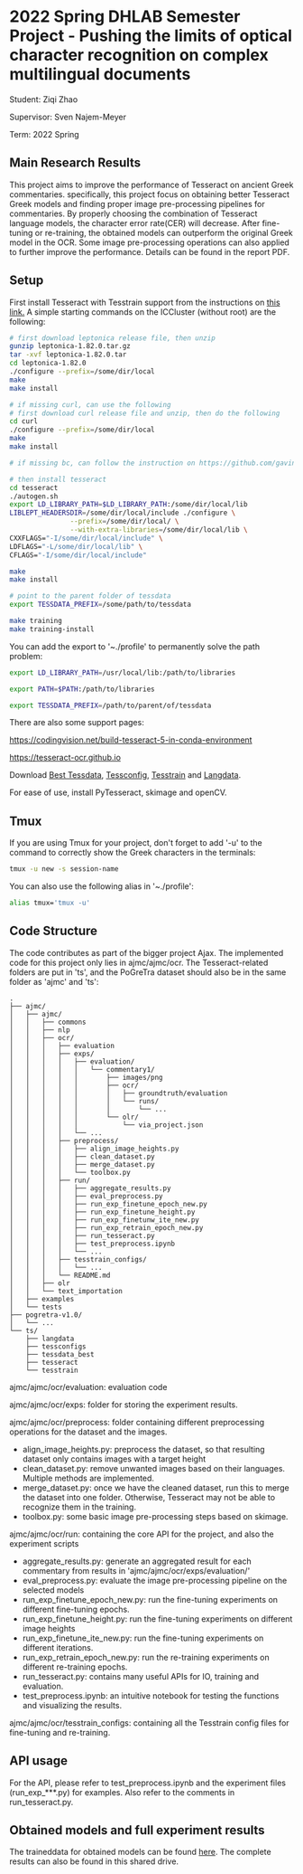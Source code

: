 # 2022 Spring DHLAB Semester Project - Pushing the limits of optical character recognition on complex multilingual documents

Student: Ziqi Zhao

Supervisor: Sven Najem-Meyer

Term: 2022 Spring

## Main Research Results
This project aims to improve the performance of Tesseract on ancient Greek commentaries. specifically, this project focus on obtaining better Tesseract Greek models and finding proper image pre-processing pipelines for commentaries. By properly choosing the combination of Tesseract language models, the character error rate(CER) will decrease. After fine-tuning or re-training, the obtained models can outperform the original Greek model in the OCR. Some image pre-processing operations can also applied to further improve the performance. Details can be found in the report PDF.

## Setup

First install Tesseract with Tesstrain support from the instructions on [this link.](https://tesseract-ocr.github.io/tessdoc/Compiling-–-GitInstallation.html) A simple starting commands on the ICCluster (without root) are the following:

```bash
# first download leptonica release file, then unzip
gunzip leptonica-1.82.0.tar.gz
tar -xvf leptonica-1.82.0.tar
cd leptonica-1.82.0
./configure --prefix=/some/dir/local
make
make install

# if missing curl, can use the following
# first download curl release file and unzip, then do the following
cd curl
./configure --prefix=/some/dir/local
make
make install

# if missing bc, can follow the instruction on https://github.com/gavinhoward/bc to install it

# then install tesseract
cd tesseract
./autogen.sh
export LD_LIBRARY_PATH=$LD_LIBRARY_PATH:/some/dir/local/lib
LIBLEPT_HEADERSDIR=/some/dir/local/include ./configure \
               --prefix=/some/dir/local/ \
               --with-extra-libraries=/some/dir/local/lib \
CXXFLAGS="-I/some/dir/local/include" \
LDFLAGS="-L/some/dir/local/lib" \
CFLAGS="-I/some/dir/local/include"

make
make install

# point to the parent folder of tessdata
export TESSDATA_PREFIX=/some/path/to/tessdata

make training
make training-install
```

You can add the export to '~./profile' to permanently solve the path problem:

```bash
export LD_LIBRARY_PATH=/usr/local/lib:/path/to/libraries

export PATH=$PATH:/path/to/libraries

export TESSDATA_PREFIX=/path/to/parent/of/tessdata
```

There are also some support pages: 

https://codingvision.net/build-tesseract-5-in-conda-environment

https://tesseract-ocr.github.io

Download [Best Tessdata](https://github.com/tesseract-ocr/tessdata_best), [Tessconfig](https://github.com/tesseract-ocr/tessconfigs), [Tesstrain](https://github.com/tesseract-ocr/tesstrain) and [Langdata](https://github.com/tesseract-ocr/langdata).

For ease of use, install PyTesseract, skimage and openCV.

## Tmux

If you are using Tmux for your project, don't forget to add '-u' to the command to correctly show the Greek characters in the terminals: 

```bash
tmux -u new -s session-name
```

You can also use the following alias in '~./profile':

```bash
alias tmux='tmux -u'
```

## Code Structure

The code contributes as part of the bigger project Ajax. The implemented code for this project only lies in ajmc/ajmc/ocr. The Tesseract-related folders are put in 'ts', and the PoGreTra dataset should also be in the same folder as 'ajmc' and 'ts':

```
.
├── ajmc/
│   ├── ajmc/
│   │   ├── commons
│   │   ├── nlp
│   │   ├── ocr/
│   │   │   ├── evaluation
│   │   │   ├── exps/
│   │   │   │   ├── evaluation/
│   │   │   │   │   └── commentary1/
│   │   │   │   │       ├── images/png
│   │   │   │   │       ├── ocr/
│   │   │   │   │       │   ├── groundtruth/evaluation
│   │   │   │   │       │   └── runs/
│   │   │   │   │       │       └── ...
│   │   │   │   │       └── olr/
│   │   │   │   │           └── via_project.json
│   │   │   │   └── ...
│   │   │   ├── preprocess/
│   │   │   │   ├── align_image_heights.py
│   │   │   │   ├── clean_dataset.py
│   │   │   │   ├── merge_dataset.py
│   │   │   │   └── toolbox.py
│   │   │   ├── run/
│   │   │   │   ├── aggregate_results.py
│   │   │   │   ├── eval_preprocess.py
│   │   │   │   ├── run_exp_finetune_epoch_new.py
│   │   │   │   ├── run_exp_finetune_height.py
│   │   │   │   ├── run_exp_finetunw_ite_new.py
│   │   │   │   ├── run_exp_retrain_epoch_new.py
│   │   │   │   ├── run_tesseract.py
│   │   │   │   ├── test_preprocess.ipynb
│   │   │   │   └── ...
│   │   │   ├── tesstrain_configs/
│   │   │   │   └── ...
│   │   │   └── README.md
│   │   ├── olr
│   │   └── text_importation
│   ├── examples
│   └── tests
├── pogretra-v1.0/
│   └── ...
└── ts/
    ├── langdata
    ├── tessconfigs
    ├── tessdata_best
    ├── tesseract
    └── tesstrain
```

ajmc/ajmc/ocr/evaluation: evaluation code

ajmc/ajmc/ocr/exps: folder for storing the experiment results.

ajmc/ajmc/ocr/preprocess: folder containing different preprocessing operations for the dataset and the images.

- align_image_heights.py: preprocess the dataset, so that resulting dataset only contains images with a target height
- clean_dataset.py: remove unwanted images based on their languages. Multiple methods are implemented.
- merge_dataset.py: once we have the cleaned dataset, run this to merge the dataset into one folder. Otherwise, Tesseract may not be able to recognize them in the training.
- toolbox.py: some basic image pre-processing steps based on skimage.

ajmc/ajmc/ocr/run: containing the core API for the project, and also the experiment scripts

- aggregate_results.py: generate an aggregated result for each commentary from results in 'ajmc/ajmc/ocr/exps/evaluation/'
- eval_preprocess.py: evaluate the image pre-processing pipeline on the selected models
- run_exp_finetune_epoch_new.py: run the fine-tuning experiments on different fine-tuning epochs.
- run_exp_finetune_height.py: run the fine-tuning experiments on different image heights
- run_exp_finetune_ite_new.py: run the fine-tuning experiments on different iterations.
- run_exp_retrain_epoch_new.py: run the re-training experiments on different re-training epochs.
- run_tesseract.py: contains many useful APIs for IO, training and evaluation.
- test_preprocess.ipynb: an intuitive notebook for testing the functions and visualizing the results.

ajmc/ajmc/ocr/tesstrain_configs: containing all the Tesstrain config files for fine-tuning and re-training.

## API usage
For the API, please refer to test_preprocess.ipynb and the experiment files (run_exp_***.py) for examples. Also refer to the comments in run_tesseract.py.

## Obtained models and full experiment results
The traineddata for obtained models can be found [here](https://drive.google.com/drive/folders/1OYREcMcw5AdCXi8DhlFNAMH7a23owuwF?usp=sharing). The complete results can also be found in this shared drive.